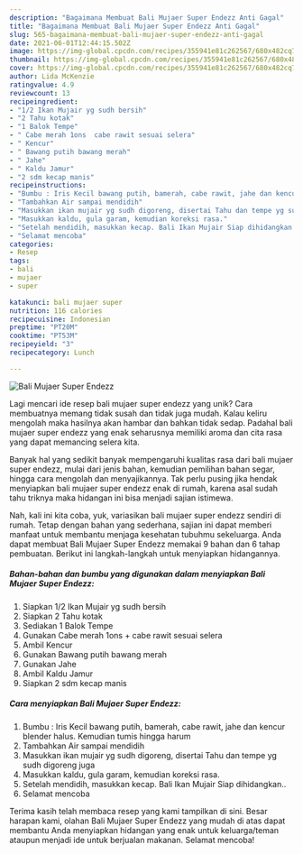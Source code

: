 ```yaml
---
description: "Bagaimana Membuat Bali Mujaer Super Endezz Anti Gagal"
title: "Bagaimana Membuat Bali Mujaer Super Endezz Anti Gagal"
slug: 565-bagaimana-membuat-bali-mujaer-super-endezz-anti-gagal
date: 2021-06-01T12:44:15.502Z
image: https://img-global.cpcdn.com/recipes/355941e81c262567/680x482cq70/bali-mujaer-super-endezz-foto-resep-utama.jpg
thumbnail: https://img-global.cpcdn.com/recipes/355941e81c262567/680x482cq70/bali-mujaer-super-endezz-foto-resep-utama.jpg
cover: https://img-global.cpcdn.com/recipes/355941e81c262567/680x482cq70/bali-mujaer-super-endezz-foto-resep-utama.jpg
author: Lida McKenzie
ratingvalue: 4.9
reviewcount: 13
recipeingredient:
- "1/2 Ikan Mujair yg sudh bersih"
- "2 Tahu kotak"
- "1 Balok Tempe"
- " Cabe merah 1ons  cabe rawit sesuai selera"
- " Kencur"
- " Bawang putih bawang merah"
- " Jahe"
- " Kaldu Jamur"
- "2 sdm kecap manis"
recipeinstructions:
- "Bumbu : Iris Kecil bawang putih, bamerah, cabe rawit, jahe dan kencur blender halus. Kemudian tumis hingga harum"
- "Tambahkan Air sampai mendidih"
- "Masukkan ikan mujair yg sudh digoreng, disertai Tahu dan tempe yg sudh digoreng juga"
- "Masukkan kaldu, gula garam, kemudian koreksi rasa."
- "Setelah mendidih, masukkan kecap. Bali Ikan Mujair Siap dihidangkan.."
- "Selamat mencoba"
categories:
- Resep
tags:
- bali
- mujaer
- super

katakunci: bali mujaer super 
nutrition: 116 calories
recipecuisine: Indonesian
preptime: "PT20M"
cooktime: "PT53M"
recipeyield: "3"
recipecategory: Lunch

---
```



![Bali Mujaer Super Endezz](https://img-global.cpcdn.com/recipes/355941e81c262567/680x482cq70/bali-mujaer-super-endezz-foto-resep-utama.jpg)

Lagi mencari ide resep bali mujaer super endezz yang unik? Cara membuatnya memang tidak susah dan tidak juga mudah. Kalau keliru mengolah maka hasilnya akan hambar dan bahkan tidak sedap. Padahal bali mujaer super endezz yang enak seharusnya memiliki aroma dan cita rasa yang dapat memancing selera kita.

Banyak hal yang sedikit banyak mempengaruhi kualitas rasa dari bali mujaer super endezz, mulai dari jenis bahan, kemudian pemilihan bahan segar, hingga cara mengolah dan menyajikannya. Tak perlu pusing jika hendak menyiapkan bali mujaer super endezz enak di rumah, karena asal sudah tahu triknya maka hidangan ini bisa menjadi sajian istimewa.




Nah, kali ini kita coba, yuk, variasikan bali mujaer super endezz sendiri di rumah. Tetap dengan bahan yang sederhana, sajian ini dapat memberi manfaat untuk membantu menjaga kesehatan tubuhmu sekeluarga. Anda dapat membuat Bali Mujaer Super Endezz memakai 9 bahan dan 6 tahap pembuatan. Berikut ini langkah-langkah untuk menyiapkan hidangannya.

<!--inarticleads1-->

##### Bahan-bahan dan bumbu yang digunakan dalam menyiapkan Bali Mujaer Super Endezz:

1. Siapkan 1/2 Ikan Mujair yg sudh bersih
1. Siapkan 2 Tahu kotak
1. Sediakan 1 Balok Tempe
1. Gunakan  Cabe merah 1ons + cabe rawit sesuai selera
1. Ambil  Kencur
1. Gunakan  Bawang putih bawang merah
1. Gunakan  Jahe
1. Ambil  Kaldu Jamur
1. Siapkan 2 sdm kecap manis




<!--inarticleads2-->

##### Cara menyiapkan Bali Mujaer Super Endezz:

1. Bumbu : Iris Kecil bawang putih, bamerah, cabe rawit, jahe dan kencur blender halus. Kemudian tumis hingga harum
1. Tambahkan Air sampai mendidih
1. Masukkan ikan mujair yg sudh digoreng, disertai Tahu dan tempe yg sudh digoreng juga
1. Masukkan kaldu, gula garam, kemudian koreksi rasa.
1. Setelah mendidih, masukkan kecap. Bali Ikan Mujair Siap dihidangkan..
1. Selamat mencoba




Terima kasih telah membaca resep yang kami tampilkan di sini. Besar harapan kami, olahan Bali Mujaer Super Endezz yang mudah di atas dapat membantu Anda menyiapkan hidangan yang enak untuk keluarga/teman ataupun menjadi ide untuk berjualan makanan. Selamat mencoba!
